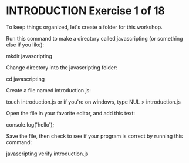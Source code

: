 # INTRODUCTION Exercise 1 of 18

To keep things organized, let's create a folder for this workshop.

Run this command to make a directory called javascripting (or something else if you like):

mkdir javascripting

Change directory into the javascripting folder:

cd javascripting

Create a file named introduction.js:

touch introduction.js or if you're on windows, type NUL > introduction.js

Open the file in your favorite editor, and add this text:

console.log('hello');

Save the file, then check to see if your program is correct by running this command:

javascripting verify introduction.js
